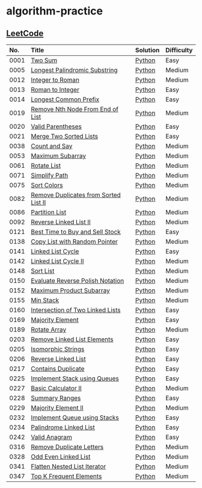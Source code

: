 # algorithm-practice

## [LeetCode](https://leetcode.com/)

| No.  | Title                                                                                                         | Solution                                                                                                   | Difficulty |
| :--- | :------------------------------------------------------------------------------------------------------------ | :--------------------------------------------------------------------------------------------------------- | :--------- |
| 0001 | [Two Sum](https://leetcode.com/problems/two-sum/)                                                             | [Python](./leetcode/python/0001-Two-Sum/TwoSum.py)                                                         | Easy       |
| 0005 | [Longest Palindromic Substring](https://leetcode.com/problems/longest-palindromic-substring/)                 | [Python](./leetcode/python/0005-Longest-Palindromic-Substring/LongestPalindromicSubstring.py)              | Medium     |
| 0012 | [Integer to Roman](https://leetcode.com/problems/integer-to-roman/)                                           | [Python](./leetcode/python/0012-Integer-to-Roman/IntegertoRoman.py)                                        | Medium     |
| 0013 | [Roman to Integer](https://leetcode.com/problems/roman-to-integer/)                                           | [Python](./leetcode/python/0013-Roman-to-Integer/RomantoInteger.py)                                        | Easy       |
| 0014 | [Longest Common Prefix](https://leetcode.com/problems/longest-common-prefix/)                                 | [Python](./leetcode/python/0014-Longest-Common-Prefix/LongestCommonPrefix.py)                              | Easy       |
| 0019 | [Remove Nth Node From End of List](https://leetcode.com/problems/remove-nth-node-from-end-of-list/)           | [Python](./leetcode/python/0019-Remove-Nth-Node-From-End-of-List/RemoveNthNodeFromEndofList.py)            | Medium     |
| 0020 | [Valid Parentheses](https://leetcode.com/problems/valid-parentheses/)                                         | [Python](./leetcode/python/0020-Valid-Parentheses/ValidParentheses.py)                                     | Easy       |
| 0021 | [Merge Two Sorted Lists](https://leetcode.com/problems/merge-two-sorted-lists/)                               | [Python](./leetcode/python/0021-Merge-Two-Sorted-Lists/MergeTwoSortedLists.py)                             | Easy       |
| 0038 | [Count and Say](https://leetcode.com/problems/count-and-say/)                                                 | [Python](./leetcode/python/0038-Count-and-Say/CountandSay.py)                                              | Medium     |
| 0053 | [Maximum Subarray](https://leetcode.com/problems/maximum-subarray/)                                           | [Python](./leetcode/python/0053-Maximum-Subarray/ＭaximumSubarray.py)                                      | Medium     |
| 0061 | [Rotate List](https://leetcode.com/problems/rotate-list/)                                                     | [Python](./leetcode/python/0061-Rotate-List/RotateList.py)                                                 | Medium     |
| 0071 | [Simplify Path](https://leetcode.com/problems/simplify-path/)                                                 | [Python](./leetcode/python/0071-Simplify-Path/SimplifyPath.py)                                             | Medium     |
| 0075 | [Sort Colors](https://leetcode.com/problems/sort-colors/)                                                     | [Python](./leetcode/python/0075-Sort-Colors/SortColors.py)                                                 | Medium     |
| 0082 | [Remove Duplicates from Sorted List II](https://leetcode.com/problems/remove-duplicates-from-sorted-list-ii/) | [Python](./leetcode/python/0082-Remove-Duplicates-from-Sorted-List-II/RemoveDuplicatesfromSortedListII.py) | Medium     |
| 0086 | [Partition List](https://leetcode.com/problems/partition-list/)                                               | [Python](./leetcode/python/0086-Partition-List/PartitionList.py)                                           | Medium     |
| 0092 | [Reverse Linked List II](https://leetcode.com/problems/reverse-linked-list-ii/)                               | [Python](./leetcode/python/0092–Reverse–Linked-List-II/ReverseLinkedListII.py)                             | Medium     |
| 0121 | [Best Time to Buy and Sell Stock](https://leetcode.com/problems/best-time-to-buy-and-sell-stock/)             | [Python](./leetcode/python/0121-Best-Time-to-Buy-and-Sell-Stock/BestTimetoBuyandSellStock.py)              | Easy       |
| 0138 | [Copy List with Random Pointer](https://leetcode.com/problems/copy-list-with-random-pointer/)                 | [Python](./leetcode/python/0138-Copy-List-with-Random-Pointer/CopyListwithRandomPointer.py)                | Medium     |
| 0141 | [Linked List Cycle](https://leetcode.com/problems/linked-list-cycle/)                                         | [Python](./leetcode/python/0141–Linked-List-Cycle/LinkedListCycle.py)                                      | Easy       |
| 0142 | [Linked List Cycle II](https://leetcode.com/problems/linked-list-cycle-ii/)                                   | [Python](./leetcode/python/0142–Linked-List-Cycle-II/LinkedListCycleII.py)                                 | Medium     |
| 0148 | [Sort List](https://leetcode.com/problems/sort-list/)                                                         | [Python](./leetcode/python/0148-Sort-List/SortList.py)                                                     | Medium     |
| 0150 | [Evaluate Reverse Polish Notation](https://leetcode.com/problems/evaluate-reverse-polish-notation/)           | [Python](./leetcode/python/0150-Evaluate-Reverse-Polish-Notation/EvaluateReversePolishNotation.py)         | Medium     |
| 0152 | [Maximum Product Subarray](https://leetcode.com/problems/maximum-product-subarray/)                           | [Python](./leetcode/python/0152-Maximum-Product-Subarray/MaximumProductSubarray.py)                        | Medium     |
| 0155 | [Min Stack](https://leetcode.com/problems/min-stack/)                                                         | [Python](./leetcode/python/0155-Min-Stack/MinStack.py)                                                     | Medium     |
| 0160 | [Intersection of Two Linked Lists](https://leetcode.com/problems/intersection-of-two-linked-lists/)           | [Python](./leetcode/python/0160-Intersection-of-Two-Linked-Lists/IntersectionofTwoLinkedLists.py)          | Easy       |
| 0169 | [Majority Element](https://leetcode.com/problems/majority-element/)                                           | [Python](./leetcode/python/0169-Majority-Element/MajorityElement.py)                                       | Easy       |
| 0189 | [Rotate Array](https://leetcode.com/problems/rotate-array/)                                                   | [Python](./leetcode/python/0189-Rotate-Array/RotateArray.py)                                               | Medium     |
| 0203 | [Remove Linked List Elements](https://leetcode.com/problems/remove-linked-list-elements/)                     | [Python](./leetcode/python/0203-Remove-Linked-List-Elements/RemoveLinkedListElements.py)                   | Easy       |
| 0205 | [Isomorphic Strings](https://leetcode.com/problems/isomorphic-strings/)                                       | [Python](./leetcode/python/0205-Isomorphic-Strings/IsomorphicStrings.py)                                   | Easy       |
| 0206 | [Reverse Linked List](https://leetcode.com/problems/reverse-linked-list/)                                     | [Python](./leetcode/python/0206-Reverse-Linked-List/ReverseLinkedList.py)                                  | Easy       |
| 0217 | [Contains Duplicate](https://leetcode.com/problems/contains-duplicate/)                                       | [Python](./leetcode/python/0217-Contains-Duplicate/ContainsDuplicate.py)                                   | Easy       |
| 0225 | [Implement Stack using Queues](https://leetcode.com/problems/implement-stack-using-queues/)                   | [Python](./leetcode/python/0225-Implement-Stack-using-Queues/ImplementStackusingQueues.py)                 | Easy       |
| 0227 | [Basic Calculator II](https://leetcode.com/problems/basic-calculator-ii/)                                     | [Python](./leetcode/python/0227-Basic-Calculator-II/BasicCalculatorII.py)                                  | Medium     |
| 0228 | [Summary Ranges](https://leetcode.com/problems/summary-ranges/)                                               | [Python](./leetcode/python/0228-Summary-Ranges/SummaryRanges.py)                                           | Easy       |
| 0229 | [Majority Element II](https://leetcode.com/problems/majority-element-ii/)                                     | [Python](./leetcode/python/0229-Majority-Element-II/MajorityElementII.py)                                  | Medium     |
| 0232 | [Implement Queue using Stacks](https://leetcode.com/problems/implement-queue-using-stacks/)                   | [Python](./leetcode/python/0232-Implement-Queue-using-Stacks/ImplementQueueusingStacks.py)                 | Easy       |
| 0234 | [Palindrome Linked List](https://leetcode.com/problems/palindrome-linked-list/)                               | [Python](./leetcode/python/0234-Palindrome-Linked-List/PalindromeLinkedList.py)                            | Easy       |
| 0242 | [Valid Anagram](https://leetcode.com/problems/valid-anagram/)                                                 | [Python](./leetcode/python/0242-Valid-Anagram/ValidAnagram.py)                                             | Easy       |
| 0316 | [Remove Duplicate Letters](https://leetcode.com/problems/remove-duplicate-letters/)                           | [Python](./leetcode/python/0316-Remove-Duplicate-Letters/RemoveDuplicateLetters.py)                        | Medium     |
| 0328 | [Odd Even Linked List](https://leetcode.com/problems/odd-even-linked-list/)                                   | [Python](./leetcode/python/0328-Odd-Even-Linked-List/OddEvenLinkedList.py)                                 | Medium     |
| 0341 | [Flatten Nested List Iterator](https://leetcode.com/problems/flatten-nested-list-iterator/)                   | [Python](./leetcode/python/0341-Flatten-Nested-List-Iterator/FlattenNestedListIterator.py)                 | Medium     |
| 0347 | [Top K Frequent Elements](https://leetcode.com/problems/top-k-frequent-elements/)                             | [Python](./leetcode/python/0347-Top-K-Frequent-Elements/TopKFrequentElements.py)                           | Medium     |